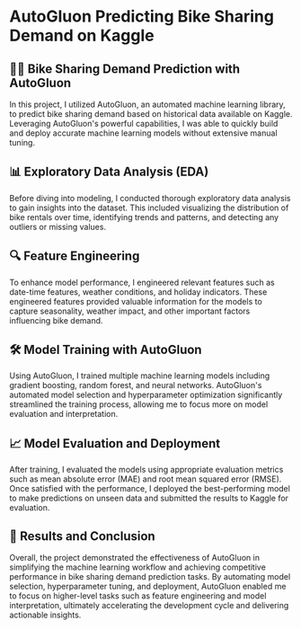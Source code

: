 # AutoGluon Predicting Bike Sharing Demand on Kaggle
## 🚴‍♂️ Bike Sharing Demand Prediction with AutoGluon
In this project, I utilized AutoGluon, an automated machine learning library, to predict bike sharing demand based on historical data available on Kaggle. Leveraging AutoGluon's powerful capabilities, I was able to quickly build and deploy accurate machine learning models without extensive manual tuning.

## 📊 Exploratory Data Analysis (EDA)
Before diving into modeling, I conducted thorough exploratory data analysis to gain insights into the dataset. This included visualizing the distribution of bike rentals over time, identifying trends and patterns, and detecting any outliers or missing values.

## 🔍 Feature Engineering
To enhance model performance, I engineered relevant features such as date-time features, weather conditions, and holiday indicators. These engineered features provided valuable information for the models to capture seasonality, weather impact, and other important factors influencing bike demand.

## 🛠️ Model Training with AutoGluon
Using AutoGluon, I trained multiple machine learning models including gradient boosting, random forest, and neural networks. AutoGluon's automated model selection and hyperparameter optimization significantly streamlined the training process, allowing me to focus more on model evaluation and interpretation.

## 📈 Model Evaluation and Deployment
After training, I evaluated the models using appropriate evaluation metrics such as mean absolute error (MAE) and root mean squared error (RMSE). Once satisfied with the performance, I deployed the best-performing model to make predictions on unseen data and submitted the results to Kaggle for evaluation.

## 🎯 Results and Conclusion
Overall, the project demonstrated the effectiveness of AutoGluon in simplifying the machine learning workflow and achieving competitive performance in bike sharing demand prediction tasks. By automating model selection, hyperparameter tuning, and deployment, AutoGluon enabled me to focus on higher-level tasks such as feature engineering and model interpretation, ultimately accelerating the development cycle and delivering actionable insights.

